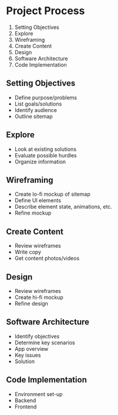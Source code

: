 # Project Process

1. Setting Objectives
2. Explore 
3. Wireframing 
4. Create Content 
5. Design 
6. Software Architecture 
7. Code Implementation 

## Setting Objectives 
- Define purpose/problems 
- List goals/solutions
- Identify audience 
- Outline sitemap 

## Explore 
- Look at existing solutions 
- Evaluate possible hurdles 
- Organize information 

## Wireframing
- Create lo-fi mockup of sitemap
- Define UI elements 
- Describe element state, animations, etc. 
- Refine mockup

## Create Content 
- Review wireframes 
- Write copy
- Get content photos/videos

## Design  
- Review wireframes
- Create hi-fi mockup
- Refine design 

## Software Architecture 
- Identify objectives 
- Determine key scenarios
- App overview 
- Key issues 
- Solution 

## Code Implementation   
- Environment set-up 
- Backend 
- Frontend
